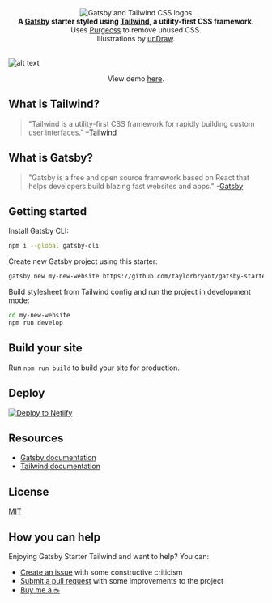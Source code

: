 <div align="center">
  <img src="https://image.ibb.co/cJjPN7/gatsby_tailwind.png" alt="Gatsby and Tailwind CSS logos">
</div>

<div align="center">
  <strong>A <a href="https://www.gatsbyjs.org/">Gatsby</a> starter styled using <a href="https://tailwindcss.com/">Tailwind</a>, a utility-first CSS framework.</strong><br />
  Uses <a href="https://www.purgecss.com/">Purgecss</a> to remove unused CSS.<br />
  Illustrations by <a href="https://undraw.co/">unDraw</a>.
  <br />
  <br />
</div>
  
![alt text](https://image.ibb.co/jv6FC7/gatsby_starter_tailwind.png "Screenshot of Gatsby Starter Tailwind homepage")
  
<p align="center">View demo <a href="https://quizzical-mcclintock-0226ac.netlify.com/">here</a>.</p>

## What is Tailwind?
>"Tailwind is a utility-first CSS framework for rapidly building custom user interfaces."
–[Tailwind](https://tailwindcss.com)

## What is Gatsby?
>"Gatsby is a free and open source framework based on React that helps developers build blazing fast websites and apps." -[Gatsby](https://www.gatsbyjs.org/)

## Getting started

Install Gatsby CLI:
```sh
npm i --global gatsby-cli
```

Create new Gatsby project using this starter:
```sh
gatsby new my-new-website https://github.com/taylorbryant/gatsby-starter-tailwind
```

Build stylesheet from Tailwind config and run the project in development mode:
```sh
cd my-new-website
npm run develop
```

## Build your site
Run `npm run build` to build your site for production.

## Deploy

[![Deploy to Netlify](https://www.netlify.com/img/deploy/button.svg)](https://app.netlify.com/start/deploy?repository=https://github.com/taylorbryant/gatsby-starter-tailwind)

## Resources
* [Gatsby documentation](https://www.gatsbyjs.org/docs/)
* [Tailwind documentation](https://tailwindcss.com/docs/what-is-tailwind/)

## License
[MIT](https://github.com/taylorbryant/gatsby-starter-tailwind/blob/master/LICENSE.md)

## How you can help
Enjoying Gatsby Starter Tailwind and want to help? You can:
* [Create an issue](https://github.com/taylorbryant/gatsby-starter-tailwind/issues/new) with some constructive criticism
* [Submit a pull request](https://github.com/taylorbryant/gatsby-starter-tailwind/compare) with some improvements to the project
* [Buy me a :coffee:](https://cash.me/$TaylorBryant)
